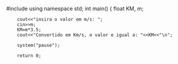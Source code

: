 #include<iostream>
using namespace std;
int main() {
	float KM, m;
	
		cout<<"insira o valor em m/s: ";
		cin>>m;
		KM=m*3.5;
		cout<<"Convertido em Km/s, o valor e igual a: "<<KM<<"\n";
		
		system("pause");
		
		return 0;	
